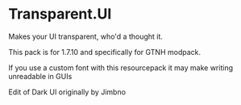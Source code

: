# Transparent.UI
Makes your UI transparent, who'd a thought it.

This pack is for 1.7.10 and specifically for GTNH modpack.

If you use a custom font with this resourcepack it may make writing unreadable in GUIs

Edit of Dark UI originally by Jimbno


